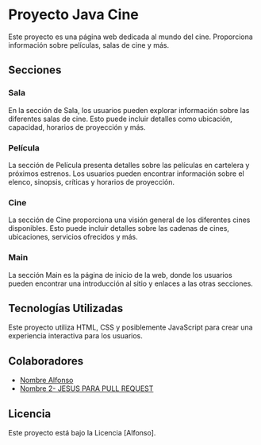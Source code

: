 # Proyecto Java  Cine

Este proyecto es una página web dedicada al mundo del cine. Proporciona información sobre películas, salas de cine y más.

## Secciones

### Sala

En la sección de Sala, los usuarios pueden explorar información sobre las diferentes salas de cine. Esto puede incluir detalles como ubicación, capacidad, horarios de proyección y más.

### Película

La sección de Película presenta detalles sobre las películas en cartelera y próximos estrenos. Los usuarios pueden encontrar información sobre el elenco, sinopsis, críticas y horarios de proyección.

### Cine

La sección de Cine proporciona una visión general de los diferentes cines disponibles. Esto puede incluir detalles sobre las cadenas de cines, ubicaciones, servicios ofrecidos y más.

### Main

La sección Main es la página de inicio de la web, donde los usuarios pueden encontrar una introducción al sitio y enlaces a las otras secciones.

## Tecnologías Utilizadas

Este proyecto utiliza HTML, CSS y posiblemente JavaScript para crear una experiencia interactiva para los usuarios.

## Colaboradores

- [Nombre Alfonso](enlace-al-perfil-de-github)
- [Nombre 2- JESUS PARA PULL REQUEST](enlace-al-perfil-de-github)

## Licencia

Este proyecto está bajo la Licencia [Alfonso].

